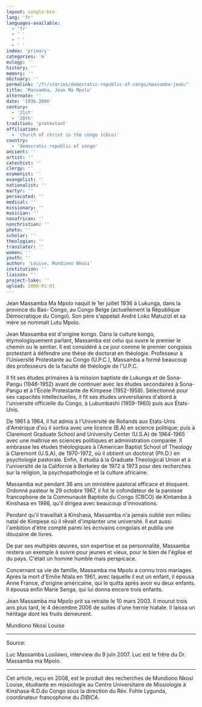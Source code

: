 ```yaml
---
layout: single-bio
lang: 'fr'
languages-available:
  - 'fr'
  - ' '
  - ' '
  - ' '
index: 'primary'
categories: 'm'
eulogy: ''
history: ''
memory: ''
obituary: ''
permalink: '/fr/stories/democratic-republic-of-congo/massamba-jean/'
title: 'Massamba, Jean Ma Mpolo'
alternate: ''
date: '1936-2006'
century:
  - '21st'
  - '20th'
tradition: 'protestant'
affiliation:
  - 'church of christ in the congo (cbco)'
country:
  - 'democratic republic of congo'
ancient: ''
artist: ''
catechist: ''
clergy: ''
ecumenist: ''
evangelist: ''
nationalist: ''
martyr: ''
persecuted: ''
medical: ''
missionary: ''
musician: ''
nonafrican: ''
nonchristian: ''
photo: ''
scholar: ''
theologian: ''
translator: ''
women: ''
youth: ''
author: 'Louise, Mundiono Nkosi'
institution: ''
liaison: ''
project-luke: ''
upload: 2000-01-01
---
```



Jean Massamba Ma Mpolo naquit le 1er juillet 1936 à Lukunga, dans la province du Bas- Congo, au Congo Belge (actuellement la République Démocratique du Congo). Son père s'appelait André Loko Matuzizi et sa mère se nommait Lutu Mpolo.

Jean Massamba est d'origine kongo. Dans la culture kongo, étymologiquement parlant, Massamba est celui qui ouvre le premier le chemin ou le sentier.  Il est considéré à ce jour comme le premier congolais protestant à défendre une thèse de doctorat en théologie. Professeur à l'Université Protestante au Congo (U.P.C.), Massamba a formé beaucoup des professeurs de la faculté de théologie de l'U.P.C.

Il fit ses études primaires à la mission baptiste de Lukunga et de Sona-Pangu (1946-1952) avant de continuer avec les études secondaires à Sona-Pangu et à l'École Protestante de Kimpese (1952-1958).  Sélectionné pour ses capacités intellectuelles, il fit ses études universitaires d'abord à l'université officielle du Congo, à Lubumbashi (1959-1960) puis aux États-Unis.

De 1961 à 1964, il fut admis à l'Université de Rollands aux Etats-Unis d'Amérique d'où il sortira avec une licence (B.A) en science politique; puis à Claremont Graduate School and University Center (U.S.A) de 1964-1965 avec une maîtrise en sciences politiques et administration comparée. Il embrasse les études théologiques à l'American Baptist School of Theology à Claremont (U.S.A), de 1970-1972, où il obtient un doctorat (Ph.D.) en psychologie pastorale. Enfin, il étudia à la Graduate Theological Union et à l'université de la Californie à Berkeley de 1972 à 1973 pour des recherches sur la religion, la psychopathologie et la culture africaine.

Massamba eut pendant 36 ans un ministère pastoral efficace et éloquent. Ordonné pasteur le 29 octobre 1967, il fut le cofondateur de la paroisse francophone de la Communauté Baptiste du Congo (CBCO) de Kintambo à Kinshasa en 1986, qu'il dirigea avec beaucoup d'innovations.

Pendant qu'il travaillait à Kinshasa, Massamba n'a jamais oublié son milieu natal de Kimpese où il rêvait d'implanter une université. Il eut aussi l'ambition d'être compté parmi les écrivains congolais et publia une douzaine de livres.

De par ses multiples œuvres, son expertise et sa personnalité, Massamba restera un exemple à suivre pour jeunes et vieux, pour le bien de l'église et du pays. C'était un homme humble mais perspicace.

Concernant sa vie de  famille, Massamba ma Mpolo a connu trois mariages. Après la mort d'Emilie Ntala en 1961, avec laquelle il eut un enfant, il épousa Anne France, d'origine américaine, qui le quitta après avoir eu deux enfants. Il épousa enfin Marie Senga, qui lui donna encore trois enfants.

Jean Massamba ma Mpolo prit sa retraite le 10 mars 2003. Il mourut trois ans plus tard,  le 4 décembre 2006 de suites d'une hernie hiatale.  Il laissa un héritage dont les fruits demeurent.

Mundiono Nkosi Louise

---

Source:

Luc Massamba Lusilawo, interview du 9 juin 2007. Luc est le frère du Dr. Massamba ma Mpolo.

---

Cet article, reçu en 2008, est le produit des recherches de Mundiono Nkosi Louise, étudiante en missiologie au Centre Universitaire de Missiologie à  Kinshasa-R.D.du Congo sous la direction du Rév. Fohle Lygunda, coordinateur francophone du *DIBICA*.